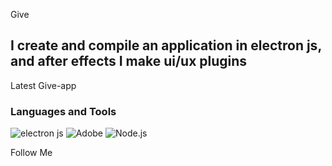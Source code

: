 Give

## I create and compile an application in electron js, and after effects I make ui/ux plugins

Latest Give-app

### Languages and Tools
![electron js](https://img.shields.io/badge/-React-0D2540?style=flat&logo=React&LogoColor=19AFE6)
![Adobe](https://img.shields.io/badge/-Adobe-EB3335?style=flat&logo=Adobe&LogoColor=EB3335)
![Node.js](https://img.shields.io/badge/-Node.js-EB3335?style=flat&logo=Node.js&LogoColor=EB3335)



Follow Me

